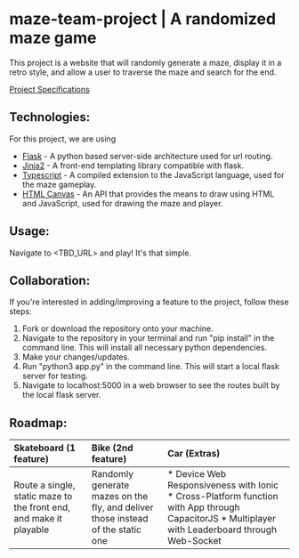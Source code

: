 # maze-team-project | A randomized maze game
This project is a website that will randomly generate a maze, display it in a retro style, and allow a user to traverse the maze and search for the end.

[Project Specifications](https://docs.google.com/document/d/1YDo1MzGOKieYouBfuKFHnEN0cn-uIYnLnZX0pUUVdz4/edit)

## Technologies:
For this project, we are using
- [Flask](https://palletsprojects.com/p/flask/) - A python based server-side architecture used for url routing.
- [Jinja2](https://palletsprojects.com/p/jinja/) - A front-end templating library compatible with flask.
- [Typescript](https://www.typescriptlang.org/) - A compiled extension to the JavaScript language, used for the maze gameplay.
- [HTML Canvas](https://developer.mozilla.org/en-US/docs/Web/API/Canvas_API) - An API that provides the means to draw using HTML and JavaScript, used for drawing the maze and player.

## Usage:
Navigate to <TBD_URL> and play! It's that simple.

## Collaboration:
If you're interested in adding/improving a feature to the project, follow these steps:
1. Fork or download the repository onto your machine.
2. Navigate to the repository in your terminal and run "pip install" in the command line. This will install all necessary python dependencies.
3. Make your changes/updates.
4. Run "python3 app.py" in the command line. This will start a local flask server for testing.
5. Navigate to localhost:5000 in a web browser to see the routes built by the local flask server.


## Roadmap:
| Skateboard (1 feature) | Bike (2nd feature)     | Car (Extras)           |
| :--------------------- | :--------------------- | :--------------------- |
| Route a single, static maze to the front end, and make it playable | Randomly generate mazes on the fly, and deliver those instead of the static one | * Device Web Responsiveness with Ionic * Cross-Platform function with App through CapacitorJS * Multiplayer with Leaderboard through Web-Socket  |
